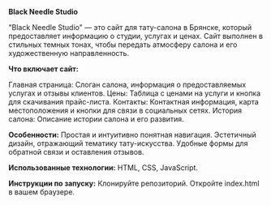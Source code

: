 **Black Needle Studio**

"Black Needle Studio" — это сайт для тату-салона в Брянске, который предоставляет информацию о студии, услугах и ценах. Сайт выполнен в стильных темных тонах, чтобы передать атмосферу салона и его художественную направленность.

**Что включает сайт:**

Главная страница: Слоган салона, информация о предоставляемых услугах и отзывы клиентов.
Цены: Таблица с ценами на услуги и кнопка для скачивания прайс-листа.
Контакты: Контактная информация, карта местоположения и кнопки для связи в социальных сетях.
История салона: Описание истории салона и его развития.

**Особенности:**
Простая и интуитивно понятная навигация.
Эстетичный дизайн, отражающий тематику тату-искусства.
Удобные формы для обратной связи и оставления отзывов.

**Использованные технологии:**
HTML, CSS, JavaScript.

**Инструкции по запуску:**
Клонируйте репозиторий.
Откройте index.html в вашем браузере.

